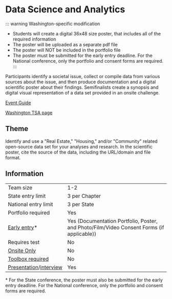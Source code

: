 # Data Science and Analytics

::: warning Washington-specific modification

- Students will create a digital 36x48 size poster, that includes all of the required information
- The poster will be uploaded as a separate pdf file
- The poster will NOT be included in the portfolio file
- The poster must be submitted for the early entry deadline. For the National conference, only the portfolio and consent forms are required.
  :::

Participants identify a societal issue, collect or compile data
from various sources about the issue, and then produce documentation and a digital scientific poster about their findings.
Semifinalists create a synopsis and digital visual representation
of a data set provided in an onsite challenge.

[Event Guide](https://lwsd.sharepoint.com/:b:/r/sites/GR-JHS-TechnologyStudentAssociation-SCA/Shared%20Documents/23-24/Competition/Event%20Guides/HS%20-%20Data%20Science%20and%20Analytics.pdf)

[Washington TSA page](https://www.washingtontsa.org/high-school-events/data-science-and-analytics)

## Theme

Identify and use a "Real Estate," "Housing," and/or "Community" related open-source data set for your analyses and research. In the scientific poster, cite the source of the data, including the URL/domain and file format.

## Information

|                                              |                                                                                           |
| -------------------------------------------- | ----------------------------------------------------------------------------------------- |
| Team size                                    | 1-2                                                                                       |
| State entry limit                            | 3 per Chapter                                                                             |
| National entry limit                         | 3 per State                                                                               |
| Portfolio required                           | Yes                                                                                       |
| [Early entry](/#terms)\*                     | Yes (Documentation Portfolio, Poster, and Photo/Film/Video Consent Forms (if applicable)) |
| Requires test                                | No                                                                                        |
| [Onsite Only](/#terms)                       | No                                                                                        |
| [Toolbox required](/#terms)                  | No                                                                                        |
| [Presentation](/#terms)/[interview](/#terms) | Yes                                                                                       |

\* For the State conference, the poster must also be submitted for the early entry deadline. For the National conference, only the portfolio and consent forms are required.
